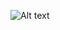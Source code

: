 ![Alt text]([https://example.com/path/to/image.png](https://github.com/ahmed0tolba/drone_lost_person/blob/main/screenshoots/1.png)])
